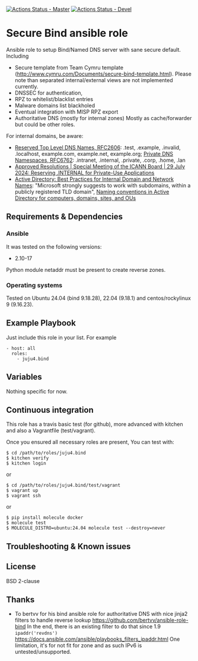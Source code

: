 [![Actions Status - Master](https://github.com/juju4/ansible-bind/workflows/AnsibleCI/badge.svg)](https://github.com/juju4/ansible-bind/actions?query=branch%3Amaster)
[![Actions Status - Devel](https://github.com/juju4/ansible-bind/workflows/AnsibleCI/badge.svg?branch=devel)](https://github.com/juju4/ansible-bind/actions?query=branch%3Adevel)

# Secure Bind ansible role

Ansible role to setup Bind/Named DNS server with sane secure default.
Including
* Secure template from Team Cymru template (http://www.cymru.com/Documents/secure-bind-template.html).
Please note than separated internal/external views are not implemented currently.
* DNSSEC for authentication,
* RPZ to whitelist/blacklist entries
* Malware domains list blackholed
* Eventual integration with MISP RPZ export
* Authoritative DNS (mostly for internal zones)
Mostly as cache/forwarder but could be other roles.

For internal domains, be aware:
* [Reserved Top Level DNS Names, RFC2606](https://datatracker.ietf.org/doc/html/rfc2606): .test, .example, .invalid, .localhost, example.com, example.net, example.org; [Private DNS Namespaces, RFC6762](https://www.rfc-editor.org/rfc/rfc6762#appendix-G): .intranet, .internal, .private, .corp, .home, .lan
* [Approved Resolutions | Special Meeting of the ICANN Board | 29 July 2024: Reserving .INTERNAL for Private-Use Applications](https://www.icann.org/en/board-activities-and-meetings/materials/approved-resolutions-special-meeting-of-the-icann-board-29-07-2024-en#section2.a)
* [Active Directory: Best Practices for Internal Domain and Network Names](https://learn.microsoft.com/en-us/archive/technet-wiki/34981.active-directory-best-practices-for-internal-domain-and-network-names): "Microsoft strongly suggests to work with subdomains, within a publicly registered TLD domain", [Naming conventions in Active Directory for computers, domains, sites, and OUs](https://learn.microsoft.com/en-us/troubleshoot/windows-server/active-directory/naming-conventions-for-computer-domain-site-ou)

## Requirements & Dependencies

### Ansible
It was tested on the following versions:
 * 2.10-17

Python module netaddr must be present to create reverse zones.

### Operating systems

Tested on Ubuntu 24.04 (bind 9.18.28), 22.04 (9.18.1) and centos/rockylinux 9 (9.16.23).

## Example Playbook

Just include this role in your list.
For example

```
- host: all
  roles:
    - juju4.bind
```

## Variables

Nothing specific for now.

## Continuous integration

This role has a travis basic test (for github), more advanced with kitchen and also a Vagrantfile (test/vagrant).

Once you ensured all necessary roles are present, You can test with:
```
$ cd /path/to/roles/juju4.bind
$ kitchen verify
$ kitchen login
```
or
```
$ cd /path/to/roles/juju4.bind/test/vagrant
$ vagrant up
$ vagrant ssh
```
or
```
$ pip install molecule docker
$ molecule test
$ MOLECULE_DISTRO=ubuntu:24.04 molecule test --destroy=never
```


## Troubleshooting & Known issues

## License

BSD 2-clause

## Thanks

* To bertvv for his bind ansible role for authoritative DNS with nice jinja2 filters to handle reverse lookup
https://github.com/bertvv/ansible-role-bind
In the end, there is an existing filter to do that since 1.9 ```ipaddr('revdns')```
https://docs.ansible.com/ansible/playbooks_filters_ipaddr.html
One limitation, it's for not fit for zone and as such IPv6 is untested/unsupported.
